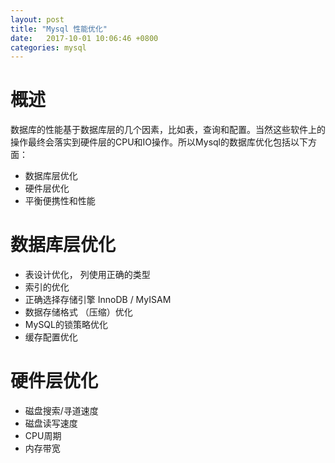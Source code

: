 ```yaml
---
layout: post
title: "Mysql 性能优化"
date:   2017-10-01 10:06:46 +0800
categories: mysql
---
```

# 概述
数据库的性能基于数据库层的几个因素，比如表，查询和配置。当然这些软件上的操作最终会落实到硬件层的CPU和IO操作。所以Mysql的数据库优化包括以下方面：
- 数据库层优化
- 硬件层优化
- 平衡便携性和性能


# 数据库层优化
- 表设计优化， 列使用正确的类型    
- 索引的优化
- 正确选择存储引擎 InnoDB / MyISAM
- 数据存储格式 （压缩）优化
- MySQL的锁策略优化
- 缓存配置优化


# 硬件层优化
- 磁盘搜索/寻道速度
- 磁盘读写速度
- CPU周期
- 内存带宽

# 